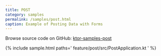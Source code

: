 ```yaml
---
title: POST
category: samples
permalink: /samples/post.html
caption: Example of Posting Data with Forms
---
```


Browse source code on GitHub: [ktor-samples-post](https://github.com/ktorio/ktor-samples/blob/master/feature/post)

{% include sample.html paths='
    feature/post/src/PostApplication.kt
' %}

